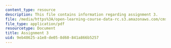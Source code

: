 ```yaml
---
content_type: resource
description: This file contains information regarding assignment 3.
file: /media/https%3A/open-learning-course-data-rc.s3.amazonaws.com/cms-405-media-and-methods-seeing-and-expression-spring-2013/9eb48625a1e8de058d60841a866b5257_MITCMS_405S13_assignment3.pdf
file_type: application/pdf
resourcetype: Document
title: Assignment 3
uid: 9eb48625-a1e8-de05-8d60-841a866b5257
---
```

